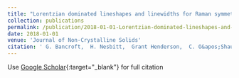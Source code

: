 ```yaml
---
title: "Lorentzian dominated lineshapes and linewidths for Raman symmetric stretch peaks (800-1200 cm$^{-1}$) in Q$^n$ (n = 1-3) species of alkali silicate glasses/melts"
collection: publications
permalink: /publication/2018-01-01-Lorentzian-dominated-lineshapes-and-linewidths-for-Raman-symmetric-stretch-peaks-800-1200-cm-1-in-Qn-n-1-3-species-of-alkali-silicate-glassesmelts
date: 2018-01-01
venue: 'Journal of Non-Crystalline Solids'
citation: ' G. Bancroft,  H. Nesbitt,  Grant Henderson,  C. O&apos;Shaughnessy,  Anthony Withers,  Daniel Neuville, &quot;Lorentzian dominated lineshapes and linewidths for Raman symmetric stretch peaks (800-1200 cm$^{-1}$) in Q$^n$ (n = 1-3) species of alkali silicate glasses/melts.&quot; Journal of Non-Crystalline Solids, 2018.'
---
```

Use [Google Scholar](https://scholar.google.com/scholar?q=Lorentzian+dominated+lineshapes+and+linewidths+for+Raman+symmetric+stretch+peaks+(800+1200+cm$^+1$)+in+Q$^n$+(n+=+1+3)+species+of+alkali+silicate+glasses/melts){:target="_blank"} for full citation
